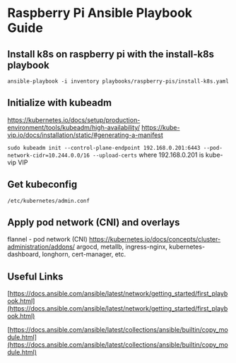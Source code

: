 # Raspberry Pi Ansible Playbook Guide

## Install k8s on raspberry pi with the install-k8s playbook

```ansible-playbook -i inventory playbooks/raspberry-pis/install-k8s.yaml```

## Initialize with kubeadm

<https://kubernetes.io/docs/setup/production-environment/tools/kubeadm/high-availability/>
<https://kube-vip.io/docs/installation/static/#generating-a-manifest>

`sudo kubeadm init --control-plane-endpoint 192.168.0.201:6443 --pod-network-cidr=10.244.0.0/16 --upload-certs`
where 192.168.0.201 is kube-vip VIP

## Get kubeconfig

`/etc/kubernetes/admin.conf`

## Apply pod network (CNI) and overlays

flannel - pod network (CNI) <https://kubernetes.io/docs/concepts/cluster-administration/addons/>
argocd, metallb, ingress-nginx, kubernetes-dashboard, longhorn, cert-manager, etc.

## Useful Links

[https://docs.ansible.com/ansible/latest/network/getting_started/first_playbook.html](https://docs.ansible.com/ansible/latest/network/getting_started/first_playbook.html)

[https://docs.ansible.com/ansible/latest/collections/ansible/builtin/copy_module.html](https://docs.ansible.com/ansible/latest/collections/ansible/builtin/copy_module.html)
